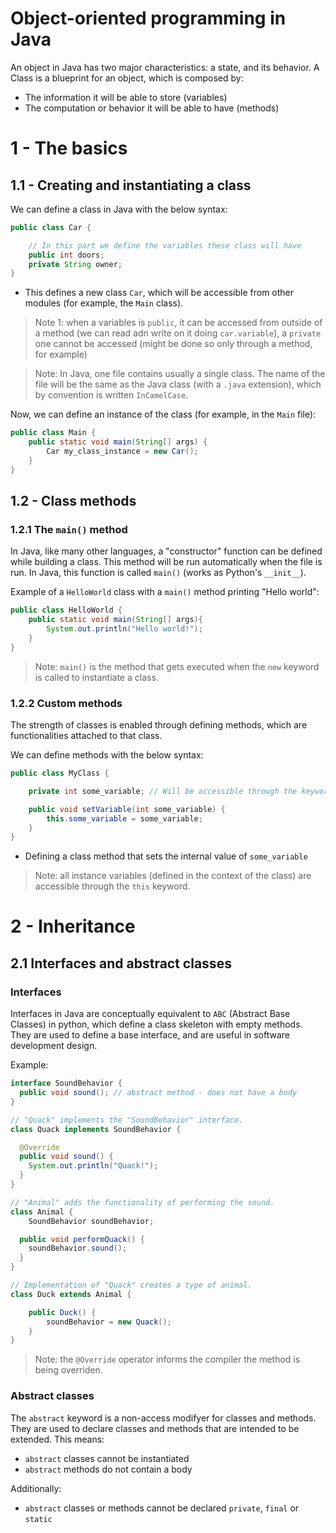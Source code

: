 # Object-oriented programming in Java

An object in Java has two major characteristics: a state, and its behavior. A Class
is a blueprint for an object, which is composed by:
- The information it will be able to store (variables)
- The computation or behavior it will be able to have (methods)

# 1 - The basics

## 1.1 - Creating and instantiating a class

We can define a class in Java with the below syntax:
```java
public class Car {

    // In this part we define the variables these class will have
    public int doors;
    private String owner;
}
```
- This defines a new class `Car`, which will be accessible from other modules (for
  example, the `Main` class).

> Note 1: when a variables is `public`, it can be accessed from outside of a method (we
> can read adn write on it doing `car.variable`), a `private` one cannot be accessed
> (might be done so only through a method, for example)

> Note: In Java, one file contains usually a single class. The name of the file will be the same
> as the Java class (with a `.java` extension), which by convention is written `InCamelCase`.

Now, we can define an instance of the class (for example, in the `Main` file):
```java
public class Main {
    public static void main(String[] args) {
        Car my_class_instance = new Car();
    }
}
```

## 1.2 - Class methods

### 1.2.1 The `main()` method

In Java, like many other languages, a "constructor" function can be defined while
building a class. This method will be run automatically when the file is run. In Java,
this function is called `main()` (works as Python's `__init__`).

Example of a `HelloWorld` class with a `main()` method printing "Hello world":
```Java
public class HelloWorld {
    public static void main(String[] args){
        System.out.println("Hello world!");
    }
}
```

> Note: `main()` is the method that gets executed when the `new` keyword is called to
> instantiate a class.

### 1.2.2 Custom methods

The strength of classes is enabled through defining methods, which are functionalities
attached to that class.

We can define methods with the below syntax:
```java
public class MyClass {

    private int some_variable; // Will be accessible through the keyword "this"

    public void setVariable(int some_variable) {
        this.some_variable = some_variable;
    }
}
```
- Defining a class method that sets the internal value of `some_variable`

> Note: all instance variables (defined in the context of the class) are accessible
> through the `this` keyword.

# 2 - Inheritance

## 2.1 Interfaces and abstract classes

### Interfaces

Interfaces in Java are conceptually equivalent to `ABC` (Abstract Base Classes) in python,
which define a class skeleton with empty methods. They are used to define a base interface,
and are useful in software development design.

Example:

```java
interface SoundBehavior {
  public void sound(); // abstract method - does not have a body
}

// "Quack" implements the "SoundBehavior" interface.
class Quack implements SoundBehavior {

  @Override
  public void sound() {
    System.out.println("Quack!");
  }
}

// "Animal" adds the functionality of performing the sound.
class Animal {
    SoundBehavior soundBehavior;

  public void performQuack() {
    soundBehavior.sound();
  }
}

// Implementation of "Quack" creates a type of animal.
class Duck extends Animal {

    public Duck() {
        soundBehavior = new Quack();
    }
}
```

> Note: the `@Override` operator informs the compiler the method is being overriden.

### Abstract classes

The `abstract` keyword is a non-access modifyer for classes and methods. They are used to
declare classes and methods that are intended to be extended. This means:
- `abstract` classes cannot be instantiated
- `abstract` methods do not contain a body

Additionally:
- `abstract` classes or methods cannot be declared `private`, `final` or `static`

